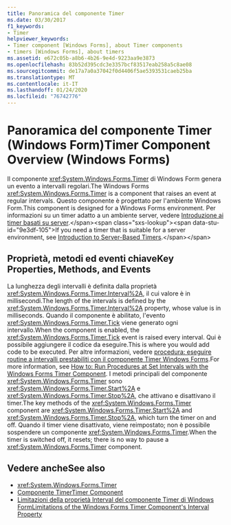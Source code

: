 ```yaml
---
title: Panoramica del componente Timer
ms.date: 03/30/2017
f1_keywords:
- Timer
helpviewer_keywords:
- Timer component [Windows Forms], about Timer components
- timers [Windows Forms], about timers
ms.assetid: e672c05b-a8b6-4b26-9e4d-9223aa9e3873
ms.openlocfilehash: 83b52d395cdc3e3357bcf83517eab258a5c8ae08
ms.sourcegitcommit: de17a7a0a37042f0d4406f5ae5393531caeb25ba
ms.translationtype: MT
ms.contentlocale: it-IT
ms.lasthandoff: 01/24/2020
ms.locfileid: "76742776"
---
```

# <a name="timer-component-overview-windows-forms"></a><span data-ttu-id="9e3df-102">Panoramica del componente Timer (Windows Form)</span><span class="sxs-lookup"><span data-stu-id="9e3df-102">Timer Component Overview (Windows Forms)</span></span>
<span data-ttu-id="9e3df-103">Il componente <xref:System.Windows.Forms.Timer> di Windows Form genera un evento a intervalli regolari.</span><span class="sxs-lookup"><span data-stu-id="9e3df-103">The Windows Forms <xref:System.Windows.Forms.Timer> is a component that raises an event at regular intervals.</span></span> <span data-ttu-id="9e3df-104">Questo componente è progettato per l'ambiente Windows Form.</span><span class="sxs-lookup"><span data-stu-id="9e3df-104">This component is designed for a Windows Forms environment.</span></span> <span data-ttu-id="9e3df-105">Per informazioni su un timer adatto a un ambiente server, vedere [Introduzione ai timer basati su server](https://docs.microsoft.com/previous-versions/visualstudio/visual-studio-2008/tb9yt5e6(v=vs.90)).</span><span class="sxs-lookup"><span data-stu-id="9e3df-105">If you need a timer that is suitable for a server environment, see [Introduction to Server-Based Timers](https://docs.microsoft.com/previous-versions/visualstudio/visual-studio-2008/tb9yt5e6(v=vs.90)).</span></span>  
  
## <a name="key-properties-methods-and-events"></a><span data-ttu-id="9e3df-106">Proprietà, metodi ed eventi chiave</span><span class="sxs-lookup"><span data-stu-id="9e3df-106">Key Properties, Methods, and Events</span></span>  
 <span data-ttu-id="9e3df-107">La lunghezza degli intervalli è definita dalla proprietà <xref:System.Windows.Forms.Timer.Interval%2A>, il cui valore è in millisecondi.</span><span class="sxs-lookup"><span data-stu-id="9e3df-107">The length of the intervals is defined by the <xref:System.Windows.Forms.Timer.Interval%2A> property, whose value is in milliseconds.</span></span> <span data-ttu-id="9e3df-108">Quando il componente è abilitato, l'evento <xref:System.Windows.Forms.Timer.Tick> viene generato ogni intervallo.</span><span class="sxs-lookup"><span data-stu-id="9e3df-108">When the component is enabled, the <xref:System.Windows.Forms.Timer.Tick> event is raised every interval.</span></span> <span data-ttu-id="9e3df-109">Qui è possibile aggiungere il codice da eseguire.</span><span class="sxs-lookup"><span data-stu-id="9e3df-109">This is where you would add code to be executed.</span></span> <span data-ttu-id="9e3df-110">Per altre informazioni, vedere [procedura: eseguire routine a intervalli prestabiliti con il componente Timer Windows Forms](run-procedures-at-set-intervals-with-wf-timer-component.md).</span><span class="sxs-lookup"><span data-stu-id="9e3df-110">For more information, see [How to: Run Procedures at Set Intervals with the Windows Forms Timer Component](run-procedures-at-set-intervals-with-wf-timer-component.md).</span></span> <span data-ttu-id="9e3df-111">I metodi principali del componente <xref:System.Windows.Forms.Timer> sono <xref:System.Windows.Forms.Timer.Start%2A> e <xref:System.Windows.Forms.Timer.Stop%2A>, che attivano e disattivano il timer.</span><span class="sxs-lookup"><span data-stu-id="9e3df-111">The key methods of the <xref:System.Windows.Forms.Timer> component are <xref:System.Windows.Forms.Timer.Start%2A> and <xref:System.Windows.Forms.Timer.Stop%2A>, which turn the timer on and off.</span></span> <span data-ttu-id="9e3df-112">Quando il timer viene disattivato, viene reimpostato; non è possibile sospendere un componente <xref:System.Windows.Forms.Timer>.</span><span class="sxs-lookup"><span data-stu-id="9e3df-112">When the timer is switched off, it resets; there is no way to pause a <xref:System.Windows.Forms.Timer> component.</span></span>  
  
## <a name="see-also"></a><span data-ttu-id="9e3df-113">Vedere anche</span><span class="sxs-lookup"><span data-stu-id="9e3df-113">See also</span></span>

- <xref:System.Windows.Forms.Timer>
- [<span data-ttu-id="9e3df-114">Componente Timer</span><span class="sxs-lookup"><span data-stu-id="9e3df-114">Timer Component</span></span>](timer-component-windows-forms.md)
- [<span data-ttu-id="9e3df-115">Limitazioni della proprietà Interval del componente Timer di Windows Form</span><span class="sxs-lookup"><span data-stu-id="9e3df-115">Limitations of the Windows Forms Timer Component's Interval Property</span></span>](limitations-of-the-timer-component-interval-property.md)
